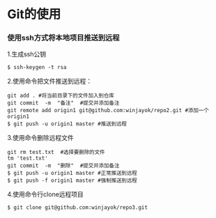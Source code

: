# Git的使用

### 使用ssh方式将本地项目推送到远程

1.生成ssh公钥

```shell
$ ssh-keygen -t rsa
```

2.使用命令把文件推送到远程：

```shell
git add . #将当前目录下的文件加入到仓库
git commit  -m  "备注"  #提交并添加备注
git remote add origin1 git@github.com:winjayok/repo2.git #添加一个origin1
$ git push -u origin1 master #推送到远程
```

3.使用命令删除远程文件

```shell
git rm test.txt  #选择要删除的文件
tm 'test.txt'
git commit  -m  "删除"  #提交并添加备注
$ git push -u origin1 master #正常推送到远程
$ git push -f origin1 master #强制推送到远程
```

4.使用命令行clone远程项目

```shell
$ git clone git@github.com:winjayok/repo3.git
```

